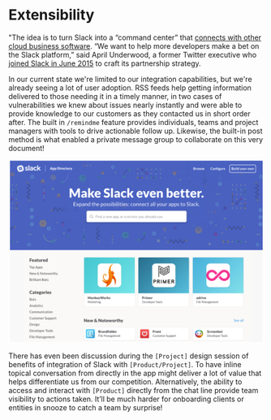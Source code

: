 # Extensibility

"The idea is to turn Slack into a “command center” that [connects with other cloud business software](http://fortune.com/2015/09/14/box-slack-documents-reimagining/). “We want to help more developers make a bet on the Slack platform,” said April Underwood, a former Twitter executive who [joined Slack in June 2015](http://fortune.com/2015/06/24/slack-claims-1-1m-users/) to craft its partnership strategy.

In our current state we're limited to our integration capabilities, but we're already seeing a lot of user adoption. RSS feeds help getting information delivered to those needing it in a timely manner, in two cases of vulnerabilities we knew about issues nearly instantly and were able to provide knowledge to our customers as they contacted us in short order after. The built in `/remindme` feature provides individuals, teams and project managers with tools to drive actionable follow up. Likewise, the built-in post method is what enabled a private message group to collaborate on this very document!

![Slack Extensions](/assets/slack-extensions.png)

There has even been discussion during the `[Project]` design session of benefits of integration of Slack with `[Product/Project]`. To have inline topical conversation from directly in the app might deliver a lot of value that helps differentiate us from our competition. Alternatively, the ability to access and interact with `[Product]` directly from the chat line provide team visibility to actions taken. It’ll be much harder for onboarding clients or entities in snooze to catch a team by surprise!
